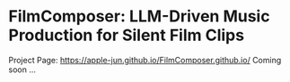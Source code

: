 # FilmComposer: LLM-Driven Music Production for Silent Film Clips
Project Page: https://apple-jun.github.io/FilmComposer.github.io/
Coming soon ...
